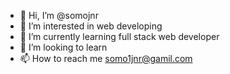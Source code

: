 - 👋 Hi, I’m @somojnr
- 👀 I’m interested in web developing 
- 🌱 I’m currently learning full stack web developer
- 💞️ I’m looking to learn 
- 📫 How to reach me somo1jnr@gamil.com

<!---
somojnr/somojnr is a ✨ special ✨ repository because its `README.md` (this file) appears on your GitHub profile.
You can click the Preview link to take a look at your changes.
--->
